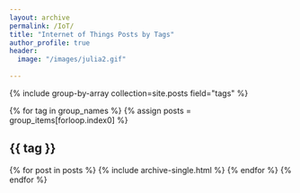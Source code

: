 ```yaml
---
layout: archive
permalink: /IoT/
title: "Internet of Things Posts by Tags"
author_profile: true
header:
  image: "/images/julia2.gif"
  
---
```


{% include group-by-array collection=site.posts field="tags" %}

{% for tag in group_names %}
  {% assign posts = group_items[forloop.index0] %}
  <h2 id="{{ tag | slugify }}" class="archive__subtitle">{{ tag }}</h2>
  {% for post in posts %}
    {% include archive-single.html %}
  {% endfor %}
{% endfor %}